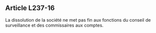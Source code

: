 Article L237-16
----
La dissolution de la société ne met pas fin aux fonctions du conseil de
surveillance et des commissaires aux comptes.
